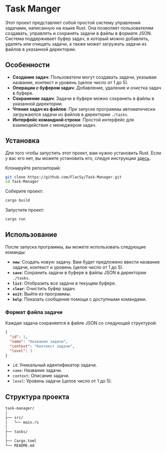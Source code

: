 # Task Manger

Этот проект представляет собой простой систему управления задачами, написанную на языке Rust. Она позволяет пользователям создавать, управлять и сохранять задачи в файлы в формате JSON. Система поддерживает буфер задач, в который можно добавлять, удалять или очищать задачи, а также может загружать задачи из файлов в указанной директории.

## Особенности

- **Создание задач**: Пользователи могут создавать задачи, указывая название, контекст и уровень (целое число от 1 до 5).
- **Операции с буфером задач**: Добавление, удаление и очистка задач в буфере.
- **Сохранение задач**: Задачи в буфере можно сохранить в файлы в указанной директории.
- **Чтение задач из файлов**: При запуске программы автоматически загружаются задачи из файлов в директории `./tasks`.
- **Интерфейс командной строки**: Простой интерфейс для взаимодействия с менеджером задач.

## Установка

Для того чтобы запустить этот проект, вам нужно установить Rust. Если у вас его нет, вы можете установить его, следуя инструкции [здесь](https://www.rust-lang.org/tools/install).

Клонируйте репозиторий:

```bash
git clone https://github.com/FlacSy/Task-Manager.git
cd Task-Manager
```

Соберите проект:

```bash
cargo build
```

Запустите проект:

```bash
cargo run
```

## Использование

После запуска программы, вы можете использовать следующие команды:

- **`new`**: Создать новую задачу. Вам будет предложено ввести название задачи, контекст и уровень (целое число от 1 до 5).
- **`save`**: Сохранить задачи в буфере в файлы JSON в директории `./tasks`.
- **`list`**: Отобразить все задачи в текущем буфере.
- **`clear`**: Очистить буфер задач.
- **`exit`**: Выйти из программы.
- **`help`**: Показать сообщение помощи с доступными командами.

### Формат файла задачи

Каждая задача сохраняется в файле JSON со следующей структурой:

```json
{
  "id": 1,
  "name": "Название задачи",
  "context": "Контекст задачи",
  "level": 3
}
```

- `id`: Уникальный идентификатор задачи.
- `name`: Название задачи.
- `context`: Описание задачи.
- `level`: Уровень задачи (целое число от 1 до 5).

## Структура проекта

```bash
task-manager/
│
├── src/
│   └── main.rs
│
├── tasks/
│
├── Cargo.toml
└── README.md
```